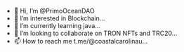 - 👋 Hi, I’m @PrimoOceanDAO
- 👀 I’m interested in Blockchain...
- 🌱 I’m currently learning java...
- 💞️ I’m looking to collaborate on TRON NFTs and TRC20...
- 📫 How to reach me t.me/@coastalcarolinau...

<!---
PrimoOceanDAO/PrimoOceanDAO is a ✨ special ✨ repository because its `README.md` (this file) appears on your GitHub profile.
You can click the Preview link to take a look at your changes.
--->
